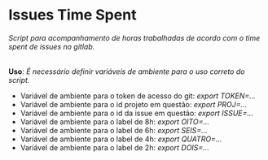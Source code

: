 # Issues Time Spent

###### Script para acompanhamento de horas trabalhadas de acordo com o time spent de issues no gitlab.

__Uso__:
*É necessário definir variáveis de ambiente para o uso correto do script.*
- Variável de ambiente para o token de acesso do git: *export TOKEN=...*
- Variável de ambiente para o id projeto em questão: *export PROJ=...*
- Variável de ambiente para o id da issue em questão: *export ISSUE=...*
- Variável de ambiente para o label de 8h: *export OITO=...*
- Variável de ambiente para o label de 6h: *export SEIS=...*
- Variável de ambiente para o label de 4h: *export QUATRO=...*
- Variável de ambiente para o label de 2h: *export DOIS=...*

